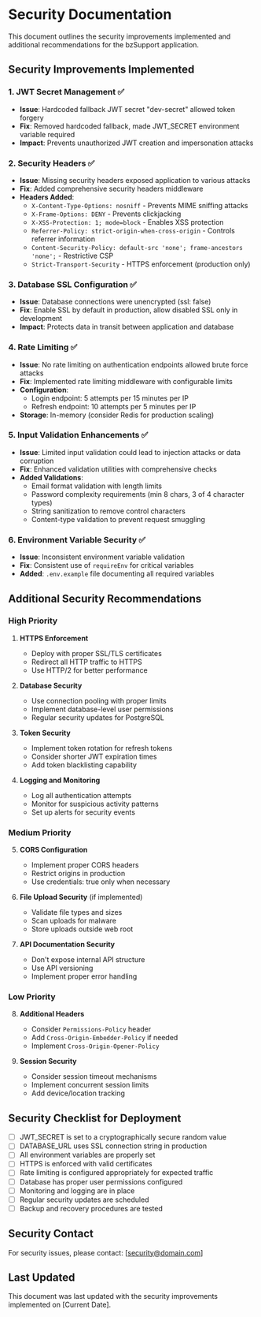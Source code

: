 # Security Documentation

This document outlines the security improvements implemented and additional
recommendations for the bzSupport application.

## Security Improvements Implemented

### 1. JWT Secret Management ✅

- **Issue**: Hardcoded fallback JWT secret "dev-secret" allowed token forgery
- **Fix**: Removed hardcoded fallback, made JWT_SECRET environment variable
  required
- **Impact**: Prevents unauthorized JWT creation and impersonation attacks

### 2. Security Headers ✅

- **Issue**: Missing security headers exposed application to various attacks
- **Fix**: Added comprehensive security headers middleware
- **Headers Added**:
  - `X-Content-Type-Options: nosniff` - Prevents MIME sniffing attacks
  - `X-Frame-Options: DENY` - Prevents clickjacking
  - `X-XSS-Protection: 1; mode=block` - Enables XSS protection
  - `Referrer-Policy: strict-origin-when-cross-origin` - Controls referrer
    information
  - `Content-Security-Policy: default-src 'none'; frame-ancestors 'none';` -
    Restrictive CSP
  - `Strict-Transport-Security` - HTTPS enforcement (production only)

### 3. Database SSL Configuration ✅

- **Issue**: Database connections were unencrypted (ssl: false)
- **Fix**: Enable SSL by default in production, allow disabled SSL only in
  development
- **Impact**: Protects data in transit between application and database

### 4. Rate Limiting ✅

- **Issue**: No rate limiting on authentication endpoints allowed brute force
  attacks
- **Fix**: Implemented rate limiting middleware with configurable limits
- **Configuration**:
  - Login endpoint: 5 attempts per 15 minutes per IP
  - Refresh endpoint: 10 attempts per 5 minutes per IP
- **Storage**: In-memory (consider Redis for production scaling)

### 5. Input Validation Enhancements ✅

- **Issue**: Limited input validation could lead to injection attacks or data
  corruption
- **Fix**: Enhanced validation utilities with comprehensive checks
- **Added Validations**:
  - Email format validation with length limits
  - Password complexity requirements (min 8 chars, 3 of 4 character types)
  - String sanitization to remove control characters
  - Content-type validation to prevent request smuggling

### 6. Environment Variable Security ✅

- **Issue**: Inconsistent environment variable validation
- **Fix**: Consistent use of `requireEnv` for critical variables
- **Added**: `.env.example` file documenting all required variables

## Additional Security Recommendations

### High Priority

1. **HTTPS Enforcement**
   - Deploy with proper SSL/TLS certificates
   - Redirect all HTTP traffic to HTTPS
   - Use HTTP/2 for better performance

2. **Database Security**
   - Use connection pooling with proper limits
   - Implement database-level user permissions
   - Regular security updates for PostgreSQL

3. **Token Security**
   - Implement token rotation for refresh tokens
   - Consider shorter JWT expiration times
   - Add token blacklisting capability

4. **Logging and Monitoring**
   - Log all authentication attempts
   - Monitor for suspicious activity patterns
   - Set up alerts for security events

### Medium Priority

5. **CORS Configuration**
   - Implement proper CORS headers
   - Restrict origins in production
   - Use credentials: true only when necessary

6. **File Upload Security** (if implemented)
   - Validate file types and sizes
   - Scan uploads for malware
   - Store uploads outside web root

7. **API Documentation Security**
   - Don't expose internal API structure
   - Use API versioning
   - Implement proper error handling

### Low Priority

8. **Additional Headers**
   - Consider `Permissions-Policy` header
   - Add `Cross-Origin-Embedder-Policy` if needed
   - Implement `Cross-Origin-Opener-Policy`

9. **Session Security**
   - Consider session timeout mechanisms
   - Implement concurrent session limits
   - Add device/location tracking

## Security Checklist for Deployment

- [ ] JWT_SECRET is set to a cryptographically secure random value
- [ ] DATABASE_URL uses SSL connection string in production
- [ ] All environment variables are properly set
- [ ] HTTPS is enforced with valid certificates
- [ ] Rate limiting is configured appropriately for expected traffic
- [ ] Database has proper user permissions configured
- [ ] Monitoring and logging are in place
- [ ] Regular security updates are scheduled
- [ ] Backup and recovery procedures are tested

## Security Contact

For security issues, please contact: [security@domain.com]

## Last Updated

This document was last updated with the security improvements implemented on
[Current Date].
